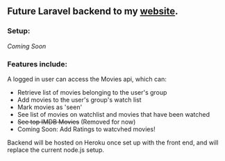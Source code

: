 ## Future Laravel backend to my [website](https://nathanjms.co.uk). 

### Setup:

*Coming Soon*
### Features include:

A logged in user can access the Movies api, which can:
- Retrieve list of movies belonging to the user's group
- Add movies to the user's group's watch list 
- Mark movies as 'seen'
- See list of movies on watchlist and movies that have been watched
- ~~See top IMDB Movies~~ (Removed for now)
- Coming Soon: Add Ratings to watcvhed movies!

Backend will be hosted on Heroku once set up with the front end, and will replace the current node.js setup.
